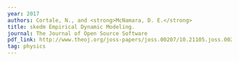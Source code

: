 ```yaml
---
year: 2017
authors: Cortale, N., and <strong>McNamara, D. E.</strong>
title: skedm Empirical Dynamic Modeling.
journal: The Journal of Open Source Software
pdf_link: http://www.theoj.org/joss-papers/joss.00207/10.21105.joss.00207.pdf
tag: physics
---
```

